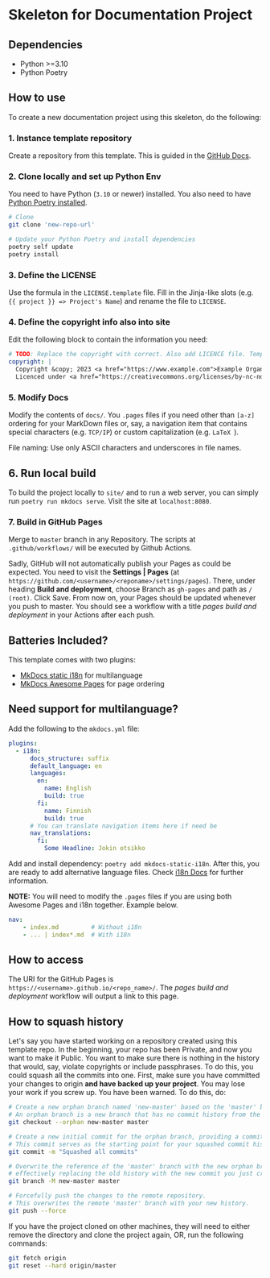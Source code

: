# Skeleton for Documentation Project

## Dependencies
* Python >=3.10
* Python Poetry

## How to use

To create a new documentation project using this skeleton, do the following:

### 1. Instance template repository

Create a repository from this template. This is guided in the [GitHub Docs](https://docs.github.com/en/repositories/creating-and-managing-repositories/creating-a-repository-from-a-template).


### 2. Clone locally and set up Python Env

You need to have Python (`3.10` or newer) installed. You also need to have [Python Poetry installed](https://python-poetry.org/docs/#installation).

```bash
# Clone
git clone 'new-repo-url'

# Update your Python Poetry and install dependencies
poetry self update
poetry install
```

### 3. Define the LICENSE

Use the formula in the `LICENSE.template` file. Fill in the Jinja-like slots (e.g. `{{ project }} => Project's Name`) and rename the file to `LICENSE`.

### 4. Define the copyright info also into site

Edit the following block to contain the information you need:

```yaml
# TODO: Replace the copyright with correct. Also add LICENCE file. Template included.
copyright: |
  Copyright &copy; 2023 <a href="https://www.example.com">Example Organization</a>. 
  Licenced under <a href="https://creativecommons.org/licenses/by-nc-nd/4.0/">XX-XX-XX 4.0</a>
```

### 5. Modify Docs

Modify the contents of `docs/`. You `.pages` files if you need other than `[a-z]` ordering for your MarkDown files or, say, a navigation item that contains special characters (e.g. `TCP/IP`) or custom capitalization (e.g. `LaTeX `).

File naming: Use only ASCII characters and underscores in file names.

## 6. Run local build

To build the project locally to `site/` and to run a web server, you can simply run `poetry run mkdocs serve`. Visit the site at `localhost:8080`.

### 7. Build in GitHub Pages

Merge to `master` branch in any Repository. The scripts at `.github/workflows/` will be executed by Github Actions.

Sadly, GitHub will not automatically publish your Pages as could be expected. You need to visit the **Settings | 
Pages** (at `https://github.com/<username>/<reponame>/settings/pages`). There, under heading **Build and 
deployment**, choose Branch as `gh-pages` and path as `/ (root)`. Click Save. From now on, your Pages should be 
updated whenever you push to master. You should see a workflow with a title *pages build and deployment* in your 
Actions after each push.

## Batteries Included?

This template comes with two plugins: 
* [MkDocs static i18n](https://github.com/ultrabug/mkdocs-static-i18n) for multilanguage
* [MkDocs Awesome Pages](https://github.com/lukasgeiter/mkdocs-awesome-pages-plugin) for page ordering


## Need support for multilanguage?

Add the following to the `mkdocs.yml` file:

```yaml
plugins:
  - i18n:
      docs_structure: suffix
      default_language: en
      languages:
        en:
          name: English
          build: true
        fi:
          name: Finnish
          build: true
      # You can translate navigation items here if need be
      nav_translations:
        fi:
          Some Headline: Jokin otsikko
```

Add and install dependency: `poetry add mkdocs-static-i18n`. After this, you are ready to add alternative language files. Check [i18n Docs](https://github.com/ultrabug/mkdocs-static-i18n) for further information.

**NOTE:** You will need to modify the `.pages` files if you are using both Awesome Pages and i18n together. Example below.

```yaml
nav:
    - index.md         # Without i18n
    - ... | index*.md  # With i18n
```



## How to access

The URI for the GitHub Pages is `https://<username>.github.io/<repo_name>/`. The *pages build and deployment* 
workflow will output a link to this page.

## How to squash history

Let's say you have started working on a repository created using this template repo. In the beginning, your repo has been Private, and now you want to make it Public. You want to make sure there is nothing in the history that would, say, violate copyrights or include passphrases. To do this, you could squash all the commits into one. First, make sure you have committed your changes to origin **and have backed up your project**. You may lose your work if you screw up. You have been warned. To do this, do:

```sh
# Create a new orphan branch named 'new-master' based on the 'master' branch.
# An orphan branch is a new branch that has no commit history from the source branch.
git checkout --orphan new-master master

# Create a new initial commit for the orphan branch, providing a commit message.
# This commit serves as the starting point for your squashed commit history.
git commit -m "Squashed all commits"

# Overwrite the reference of the 'master' branch with the new orphan branch,
# effectively replacing the old history with the new commit you just created.
git branch -M new-master master

# Forcefully push the changes to the remote repository.
# This overwrites the remote 'master' branch with your new history.
git push --force
```

If you have the project cloned on other machines, they will need to either remove the directory and clone the project again, OR, run the following commands:

```sh
git fetch origin
git reset --hard origin/master
```